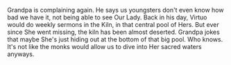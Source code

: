 Grandpa is complaining again. He says us youngsters don't even know how bad we have it, not being able to see Our Lady. Back in his day, Virtuo would do weekly sermons in the Kiln, in that central pool of Hers. But ever since She went missing, the kiln has been almost deserted. Grandpa jokes that maybe She's just hiding out at the bottom of that big pool. Who knows. It's not like the monks would allow us to dive into Her sacred waters anyways.  